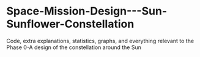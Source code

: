 # Space-Mission-Design---Sun-Sunflower-Constellation
Code, extra explanations, statistics, graphs, and everything relevant to the Phase 0-A design of the constellation around the Sun
